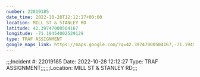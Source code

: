 ```yaml
---
number: 22019185
date_time: 2022-10-28T12:12:27+00:00
location: MILL ST & STANLEY RD
latitude: 42.39747000504167
longitude: -71.19454002529129
type: TRAF ASSIGNMENT
google_maps_link: https://maps.google.com/?q=42.39747000504167,-71.19454002529129
---
```


;;;Incident #: 22019185  Date: 2022-10-28 12:12:27   Type: TRAF ASSIGNMENT;;;;;;Location: MILL ST & STANLEY RD;;;
